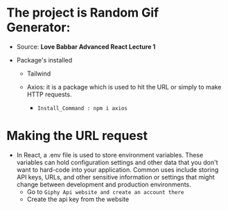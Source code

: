 # The project is Random Gif Generator:

- Source: <b>Love Babbar Advanced React Lecture 1</b>
- Package's installed

  - Tailwind
  - Axios: it is a package which is used to hit the URL or simply to make HTTP requests.

    - `Install_Command : npm i axios`

# Making the URL request

- In React, a .env file is used to store environment variables. These variables can hold configuration settings and other data that you don't want to hard-code into your application. Common uses include storing API keys, URLs, and other sensitive information or settings that might change between development and production environments.
  - Go to `Giphy Api website and create an account there`
  - Create the api key from the website
